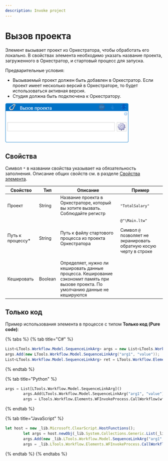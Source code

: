 ```yaml
---
description: Invoke project
---
```



# Вызов проекта

Элемент вызывает проект из Оркестратора, чтобы обработать его локально. В свойствах элемента необходимо указать название проекта, загруженного в Оркестратор, и стартовый процесс для запуска. 

Предварительные условия:
* Вызываемый проект должен быть добавлен в Оркестратор. Если проект имеет несколько версий в Оркестраторе, то будет использоваться активная версия.
* Студия должна быть подключена к Оркестратору.

![Элемент «Вызов проекта»](<../../../../.gitbook/assets/Вызов проекта.png>)



## Свойства
Символ `*` в названии свойства указывает на обязательность заполнения. Описание общих свойств см. в разделе [Свойства элемента](https://docs.primo-rpa.ru/primo-rpa/primo-studio/process/elements#svoistva-elementa).


| Свойство          | Тип                                                     | Описание                                     |  Пример        |  
| ----------------- | ------------------------------------------------------- | -------------------------------------------- | -------------- |
| Проект            | String                                                  | Название проекта в Оркестраторе, который вы хотите вызвать. Соблюдайте регистр | `"TotalSalary"`  |
| Путь к процессу\* | String                                                  | Путь к файлу стартового процесса из проекта Оркестратора | `@"\Main.ltw"` <p></p>  <p>Символ `@` позволяет не экранировать обратную косую черту в строке </p> |
| Кешировать        | Boolean                                                 | Определяет, нужно ли кешировать данные процесса. Кеширование сэкономит память при вызове проекта. По умолчанию данные не кешируются |  |



## Только код
Пример использования элемента в процессе с типом **Только код (Pure code)**:

{% tabs %}
{% tab title="C#" %}
```csharp
List<LTools.Workflow.Model.SequenceLinkArg> args = new List<LTools.Workflow.Model.SequenceLinkArg>();
args.Add(new LTools.Workflow.Model.SequenceLinkArg("arg1", "value"));
List<LTools.Workflow.Model.SequenceLinkArg> ret = LTools.Workflow.Elements.WFInvokeProcess.CallWorkflow(wf, @"\Main.ltw", "Project Name", args);
```
{% endtab %}

{% tab title="Python" %}
```python
args = List[LTools.Workflow.Model.SequenceLinkArg]()
		args.Add(LTools.Workflow.Model.SequenceLinkArg("arg1", "value"))
		args = LTools.Workflow.Elements.WFInvokeProcess.CallWorkflow(wf, "\Main.ltw", "Project Name", args)
```
{% endtab %}

{% tab title="JavaScript" %}
```javascript
let host = new _lib.Microsoft.ClearScript.HostFunctions();
		let args = host.newObj(_lib.System.Collections.Generic.List(_lib.LTools.Workflow.Model.SequenceLinkArg));
		args.Add(new _lib.LTools.Workflow.Model.SequenceLinkArg("arg1", "value"));
		args = _lib.LTools.Workflow.Elements.WFInvokeProcess.CallWorkflow(wf, "\\Main.ltw", "Project Name", args, false);
```
{% endtab %}
{% endtabs %}






